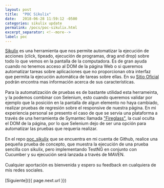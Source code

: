 ```yaml
---
layout: post
title:  "POC Sikulix"
date:   2018-06-28 11:59:12 -0500
categories: sikulix update
permalink: /pocs/poc-sikulix.html
excerpt_separator: <!--more-->
label: poc
---
```

<link rel="stylesheet" href="{{ "/assets/css/post.css" | relative_url }}">
<div class = "post-page">
	<div class = "p">
<a href="http://sikulix.com">Sikulix</a> es una herramienta que nos permite automatizar la ejecución de acciones (click, tipeado, ejecución de programas, drag and drop) sobre todo lo que vemos en la pantalla de la computadora. Es de gran ayuda cuando no tenemos acceso al DOM de la página Web o si queremos automatizar tareas sobre aplicaciones que no proporcionan otra interfaz que permita la ejecución automática de tareas sobre ellas. En su <a href="http://sikulix.com">Sitio Oficial</a> podrán encontra mas información acerca de sus características.
    </div>
<!--more-->
<br>
<div class = "p">Para la automatización de pruebas es de bastante utilidad esta herrameinta, y la podemos combinar con Selenium, esto cuando queremos validar por ejemplo que la posición en la pantalla de algun elemento no haya cambiado, realizar pruebas de regresión sobre el responsive de nuestra página. En mi experiencia personal se presento el caso de que se servia una plataforma a través de una herramienta de Symantec llamada <a href="https://www.symantec.com/products/web-isolation">"Fireglass"</a>, la cual oculta el DOM de la página, por lo que Selenium dejo de ser una opción para automatizar las pruebas que requeria realizar.</div>
<br>
<div class = "p">
    En el repo <a href="https://github.com/isortegah/poc_sikulix" target="_blank" class="linkGithub">poc_sikulix</a> que se encuentra en mi cuenta de Github, realice una pequeña prueba de concepto, que muestra la ejecución de una prueba sencilla con sikulix, pero implementando TestNG en conjunto con Cucumber y su ejecución será lanzada a través de MAVEN.
    <br><br>
    Cualquier aportación es bienvenida y espero su feedback en cualquiera de mis redes sociales.

    
</div>

</div>
<br>
[Siguiente]({{ page.next.url }})